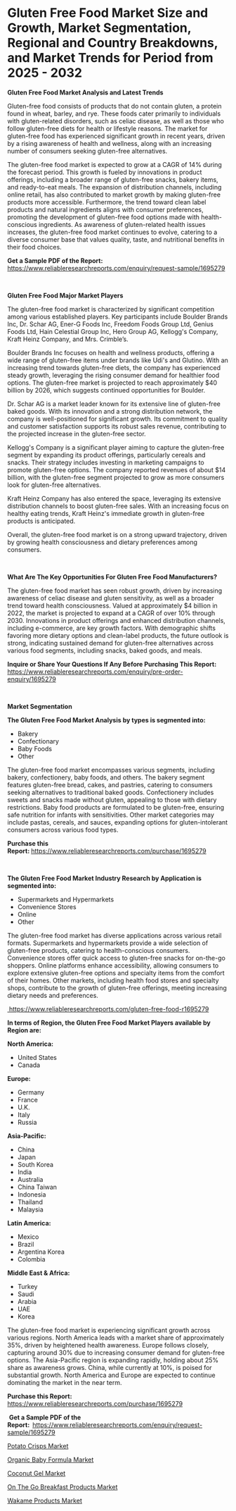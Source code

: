 <p><h1>Gluten Free Food Market Size and Growth, Market Segmentation, Regional and Country Breakdowns, and Market Trends for Period from 2025 -  2032</h1></p><p><strong>Gluten Free Food Market Analysis and Latest Trends</strong></p>
<p><p>Gluten-free food consists of products that do not contain gluten, a protein found in wheat, barley, and rye. These foods cater primarily to individuals with gluten-related disorders, such as celiac disease, as well as those who follow gluten-free diets for health or lifestyle reasons. The market for gluten-free food has experienced significant growth in recent years, driven by a rising awareness of health and wellness, along with an increasing number of consumers seeking gluten-free alternatives.</p><p>The gluten-free food market is expected to grow at a CAGR of 14% during the forecast period. This growth is fueled by innovations in product offerings, including a broader range of gluten-free snacks, bakery items, and ready-to-eat meals. The expansion of distribution channels, including online retail, has also contributed to market growth by making gluten-free products more accessible. Furthermore, the trend toward clean label products and natural ingredients aligns with consumer preferences, promoting the development of gluten-free food options made with health-conscious ingredients. As awareness of gluten-related health issues increases, the gluten-free food market continues to evolve, catering to a diverse consumer base that values quality, taste, and nutritional benefits in their food choices.</p></p>
<p><strong>Get a Sample PDF of the Report:&nbsp;</strong> <a href="https://www.reliableresearchreports.com/enquiry/request-sample/1695279?utm_campaign=31&utm_medium=2&utm_source=Github&utm_content=ia&utm_term=14022025&utm_id=gluten-free-food">https://www.reliableresearchreports.com/enquiry/request-sample/1695279</a></p>
<p>&nbsp;</p>
<p><strong>Gluten Free Food Major Market Players</strong></p>
<p><p>The gluten-free food market is characterized by significant competition among various established players. Key participants include Boulder Brands Inc, Dr. Schar AG, Ener-G Foods Inc, Freedom Foods Group Ltd, Genius Foods Ltd, Hain Celestial Group Inc, Hero Group AG, Kellogg's Company, Kraft Heinz Company, and Mrs. Crimble’s. </p><p>Boulder Brands Inc focuses on health and wellness products, offering a wide range of gluten-free items under brands like Udi's and Glutino. With an increasing trend towards gluten-free diets, the company has experienced steady growth, leveraging the rising consumer demand for healthier food options. The gluten-free market is projected to reach approximately $40 billion by 2026, which suggests continued opportunities for Boulder.</p><p>Dr. Schar AG is a market leader known for its extensive line of gluten-free baked goods. With its innovation and a strong distribution network, the company is well-positioned for significant growth. Its commitment to quality and customer satisfaction supports its robust sales revenue, contributing to the projected increase in the gluten-free sector.</p><p>Kellogg's Company is a significant player aiming to capture the gluten-free segment by expanding its product offerings, particularly cereals and snacks. Their strategy includes investing in marketing campaigns to promote gluten-free options. The company reported revenues of about $14 billion, with the gluten-free segment projected to grow as more consumers look for gluten-free alternatives.</p><p>Kraft Heinz Company has also entered the space, leveraging its extensive distribution channels to boost gluten-free sales. With an increasing focus on healthy eating trends, Kraft Heinz's immediate growth in gluten-free products is anticipated.</p><p>Overall, the gluten-free food market is on a strong upward trajectory, driven by growing health consciousness and dietary preferences among consumers.</p></p>
<p>&nbsp;</p>
<p><strong>What Are The Key Opportunities For Gluten Free Food Manufacturers?</strong></p>
<p><p>The gluten-free food market has seen robust growth, driven by increasing awareness of celiac disease and gluten sensitivity, as well as a broader trend toward health consciousness. Valued at approximately $4 billion in 2022, the market is projected to expand at a CAGR of over 10% through 2030. Innovations in product offerings and enhanced distribution channels, including e-commerce, are key growth factors. With demographic shifts favoring more dietary options and clean-label products, the future outlook is strong, indicating sustained demand for gluten-free alternatives across various food segments, including snacks, baked goods, and meals.</p></p>
<p><strong>Inquire or Share Your Questions If Any Before Purchasing This Report:</strong> <a href="https://www.reliableresearchreports.com/enquiry/pre-order-enquiry/1695279?utm_campaign=31&utm_medium=2&utm_source=Github&utm_content=ia&utm_term=14022025&utm_id=gluten-free-food">https://www.reliableresearchreports.com/enquiry/pre-order-enquiry/1695279</a></p>
<p>&nbsp;</p>
<p><strong>Market Segmentation</strong></p>
<p><strong>The Gluten Free Food Market Analysis by types is segmented into:</strong></p>
<p><ul><li>Bakery</li><li>Confectionary</li><li>Baby Foods</li><li>Other</li></ul></p>
<p><p>The gluten-free food market encompasses various segments, including bakery, confectionery, baby foods, and others. The bakery segment features gluten-free bread, cakes, and pastries, catering to consumers seeking alternatives to traditional baked goods. Confectionery includes sweets and snacks made without gluten, appealing to those with dietary restrictions. Baby food products are formulated to be gluten-free, ensuring safe nutrition for infants with sensitivities. Other market categories may include pastas, cereals, and sauces, expanding options for gluten-intolerant consumers across various food types.</p></p>
<p><strong>Purchase this Report:&nbsp;</strong><a href="https://www.reliableresearchreports.com/purchase/1695279?utm_campaign=31&utm_medium=2&utm_source=Github&utm_content=ia&utm_term=14022025&utm_id=gluten-free-food">https://www.reliableresearchreports.com/purchase/1695279</a></p>
<p>&nbsp;</p>
<p><strong>The Gluten Free Food Market Industry Research by Application is segmented into:</strong></p>
<p><ul><li>Supermarkets and Hypermarkets</li><li>Convenience Stores</li><li>Online</li><li>Other</li></ul></p>
<p><p>The gluten-free food market has diverse applications across various retail formats. Supermarkets and hypermarkets provide a wide selection of gluten-free products, catering to health-conscious consumers. Convenience stores offer quick access to gluten-free snacks for on-the-go shoppers. Online platforms enhance accessibility, allowing consumers to explore extensive gluten-free options and specialty items from the comfort of their homes. Other markets, including health food stores and specialty shops, contribute to the growth of gluten-free offerings, meeting increasing dietary needs and preferences.</p></p>
<p><a href="https://www.reliableresearchreports.com/gluten-free-food-r1695279?utm_campaign=31&utm_medium=2&utm_source=Github&utm_content=ia&utm_term=14022025&utm_id=gluten-free-food">&nbsp;https://www.reliableresearchreports.com/gluten-free-food-r1695279</a></p>
<p><strong>In terms of Region, the Gluten Free Food Market Players available by Region are:</strong></p>
<p>
    <p> <strong> North America: </strong>
        <ul>
            <li>United States</li>
            <li>Canada</li>
        </ul>
        </p> 
    <p> <strong> Europe: </strong>
        <ul>
            <li>Germany</li>
            <li>France</li>
            <li>U.K.</li>
            <li>Italy</li>
            <li>Russia</li>
        </ul>
        </p> 
    <p> <strong> Asia-Pacific: </strong>
        <ul>
            <li>China</li>
            <li>Japan</li>
            <li>South Korea</li>
            <li>India</li>
            <li>Australia</li>
            <li>China Taiwan</li>
            <li>Indonesia</li>
            <li>Thailand</li>
            <li>Malaysia</li>
        </ul>
        </p> 
    <p> <strong> Latin America: </strong>
        <ul>
            <li>Mexico</li>
            <li>Brazil</li>
            <li>Argentina Korea</li>
            <li>Colombia</li>
        </ul>
        </p> 
    <p> <strong> Middle East & Africa: </strong>
        <ul>
            <li>Turkey</li>
            <li>Saudi</li>
            <li>Arabia</li>
            <li>UAE</li>
            <li>Korea</li>
        </ul>
    </p>
    </p>
<p><p>The gluten-free food market is experiencing significant growth across various regions. North America leads with a market share of approximately 35%, driven by heightened health awareness. Europe follows closely, capturing around 30% due to increasing consumer demand for gluten-free options. The Asia-Pacific region is expanding rapidly, holding about 25% share as awareness grows. China, while currently at 10%, is poised for substantial growth. North America and Europe are expected to continue dominating the market in the near term.</p></p>
<p><strong>Purchase this Report: </strong><a href="https://www.reliableresearchreports.com/purchase/1695279?utm_campaign=31&utm_medium=2&utm_source=Github&utm_content=ia&utm_term=14022025&utm_id=gluten-free-food">https://www.reliableresearchreports.com/purchase/1695279</a></p>
<p>&nbsp;<strong>Get a Sample PDF of the Report:&nbsp;&nbsp;</strong><a href="https://www.reliableresearchreports.com/enquiry/request-sample/1695279?utm_campaign=31&utm_medium=2&utm_source=Github&utm_content=ia&utm_term=14022025&utm_id=gluten-free-food">https://www.reliableresearchreports.com/enquiry/request-sample/1695279</a></p>
<p><strong></strong></p>
<p><p><a href="https://github.com/supicweg/Market-Research-Report-List-1/blob/main/potato-crisps-market.md?utm_campaign=31&utm_medium=2&utm_source=Github&utm_content=ia&utm_term=14022025&utm_id=gluten-free-food">Potato Crisps Market</a></p><p><a href="https://github.com/salodipura00/Market-Research-Report-List-1/blob/main/organic-baby-formula-market.md?utm_campaign=31&utm_medium=2&utm_source=Github&utm_content=ia&utm_term=14022025&utm_id=gluten-free-food">Organic Baby Formula Market</a></p><p><a href="https://github.com/viipposahko25/Market-Research-Report-List-1/blob/main/coconut-gel-market.md?utm_campaign=31&utm_medium=2&utm_source=Github&utm_content=ia&utm_term=14022025&utm_id=gluten-free-food">Coconut Gel Market</a></p><p><a href="https://github.com/saeiddaemo/Market-Research-Report-List-1/blob/main/on-the-go-breakfast-products-market.md?utm_campaign=31&utm_medium=2&utm_source=Github&utm_content=ia&utm_term=14022025&utm_id=gluten-free-food">On The Go Breakfast Products Market</a></p><p><a href="https://github.com/howdlecirone/Market-Research-Report-List-1/blob/main/wakame-products-market.md?utm_campaign=31&utm_medium=2&utm_source=Github&utm_content=ia&utm_term=14022025&utm_id=gluten-free-food">Wakame Products Market</a></p></p>